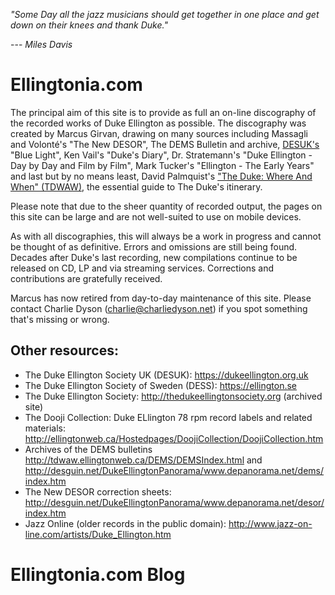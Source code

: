 ---
---

*"Some Day all the jazz musicians should get together in one place and get down on their knees and thank Duke."*

--- <cite>Miles Davis</cite>

# Ellingtonia.com

The principal aim of this site is to provide as full an on-line discography of the recorded works of Duke Ellington as possible. The discography was created by Marcus Girvan, drawing on many sources including Massagli and Volonté's "The New DESOR", The DEMS Bulletin and archive, [DESUK's](https://dukeellington.org.uk) "Blue Light", Ken Vail's "Duke's Diary", Dr. Stratemann's "Duke Ellington - Day by Day and Film by Film", Mark Tucker's "Ellington - The Early Years" and last but by no means least, David Palmquist's ["The Duke: Where And When" (TDWAW)](http://tdwaw.ca), the essential guide to The Duke's itinerary.

Please note that due to the sheer quantity of recorded output, the pages on this site can be large and are not well-suited to use on mobile devices.

As with all discographies, this will always be a work in progress and cannot be thought of as definitive. Errors and omissions are still being found. Decades after Duke's last recording, new compilations continue to be released on CD, LP and via streaming services. Corrections and contributions are gratefully received.

Marcus has now retired from day-to-day maintenance of this site. Please contact Charlie Dyson (charlie@charliedyson.net) if you spot something that's missing or wrong.

## Other resources:

* The Duke Ellington Society UK (DESUK): https://dukeellington.org.uk
* The Duke Ellington Society of Sweden (DESS): https://ellington.se
* The Duke Ellington Society: http://thedukeellingtonsociety.org (archived site)
* The Dooji Collection: Duke ELlington 78 rpm record labels and related materials: http://ellingtonweb.ca/Hostedpages/DoojiCollection/DoojiCollection.htm
* Archives of the DEMS bulletins http://tdwaw.ellingtonweb.ca/DEMS/DEMSIndex.html and http://desguin.net/DukeEllingtonPanorama/www.depanorama.net/dems/index.htm
* The New DESOR correction sheets: http://desguin.net/DukeEllingtonPanorama/www.depanorama.net/desor/index.htm
* Jazz Online (older records in the public domain): http://www.jazz-on-line.com/artists/Duke_Ellington.htm


# Ellingtonia.com Blog
